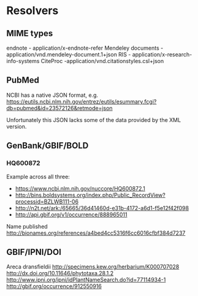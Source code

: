 # Resolvers

## MIME types

endnote - application/x-endnote-refer
Mendeley documents - application/vnd.mendeley-document.1+json
RIS - application/x-research-info-systems
CiteProc -application/vnd.citationstyles.csl+json
 


## PubMed

NCBI has a native JSON format, e.g. https://eutils.ncbi.nlm.nih.gov/entrez/eutils/esummary.fcgi?db=pubmed&id=23572126&retmode=json

Unfortunately this JSON lacks some of the data provided by the XML version.

## GenBank/GBIF/BOLD

### HQ600872
Example across all three:

- https://www.ncbi.nlm.nih.gov/nuccore/HQ600872.1
- http://bins.boldsystems.org/index.php/Public_RecordView?processid=BZLWB111-06
- http://n2t.net/ark:/65665/36d41460d-e31b-4172-a6d1-f5e12f42f098
- http://api.gbif.org/v1/occurrence/888965011

Name published
http://bionames.org/references/a4bed4cc5316f6cc6016cfbf384d7237

## GBIF/IPNI/DOI

Areca dransfieldii
http://specimens.kew.org/herbarium/K000707028
http://dx.doi.org/10.11646/phytotaxa.28.1.2
http://www.ipni.org/ipni/idPlantNameSearch.do?id=77114934-1
http://gbif.org/occurrence/912550916
